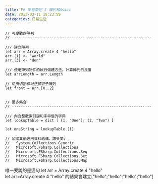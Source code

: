 ```yaml
---
title: F# 學習筆記 3 陣列和Assoc
date: 2013-03-11 18:23:59
categories: 日常生活
---
```


```
// 可變動的陣列
// ---------------------------------------------------------------

/// 建立陣列
let arr = Array.create 4 "hello"
arr.[1] <- "world"
arr.[3] <- "don"

/// 使用陣列物件的執行個體方法，計算陣列的長度
let arrLength = arr.Length        

// 使用切割標記法擷取子陣列
let front = arr.[0..2]


// 更多集合
// ---------------------------------------------------------------

/// 內含整數索引鍵和字串值的字典
let lookupTable = dict [ (1, "One"); (2, "Two") ]

let oneString = lookupTable.[1]

// 如需其他通用資料結構，請參閱:
//   System.Collections.Generic
//   Microsoft.FSharp.Collections
//   Microsoft.FSharp.Collections.Seq
//   Microsoft.FSharp.Collections.Set
//   Microsoft.FSharp.Collections.Map
```

唯一要說的是這句 let arr = Array.create 4 "hello"  
let arr=Array.create 4 "hello" 的結果會建立\["hello";"hello";"hello";"hello"\]